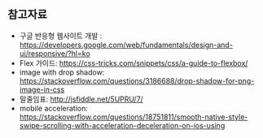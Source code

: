 ## 참고자료

* 구글 반응형 웹사이트 개발 : https://developers.google.com/web/fundamentals/design-and-ui/responsive/?hl=ko
* Flex 가이드: https://css-tricks.com/snippets/css/a-guide-to-flexbox/
* image with drop shadow: https://stackoverflow.com/questions/3186688/drop-shadow-for-png-image-in-css
* 말줄임표: http://jsfiddle.net/5UPRU/7/
* mobile acceleration: https://stackoverflow.com/questions/18751811/smooth-native-style-swipe-scrolling-with-acceleration-deceleration-on-ios-using